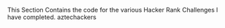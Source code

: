 This Section Contains the code for the various Hacker Rank Challenges I have completed. 
aztechackers